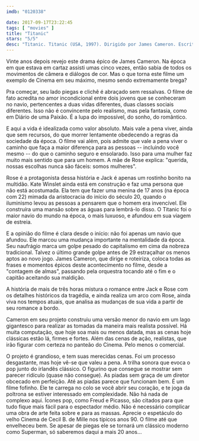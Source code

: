 ```yaml
---
imdb: "0120338"

date: 2017-09-17T23:22:45
tags: [ "movies" ]
title: "Titanic"
stars: "5/5"
desc: "Titanic. Titanic (USA, 1997). Dirigido por James Cameron. Escrito por James Cameron. Com Leonardo DiCaprio (Jack Dawson), Kate Winslet (Rose Dewitt Bukater), Billy Zane (Cal Hockley), Kathy Bates (Molly Brown), Frances Fisher (Ruth Dewitt Bukater), Gloria Stuart (Old Rose), Bill Paxton (Brock Lovett), Bernard Hill (Captain Smith), David Warner (Spicer Lovejoy)."
---
```

Vinte anos depois revejo este drama épico de James Cameron. Na época em que estava em cartaz assisti umas cinco vezes, então sabia de todos os movimentos de câmera e diálogos de cor. Mas o que torna este filme um exemplo de Cinema em seu máximo, mesmo sendo extremamente brega?

Pra começar, seu lado piegas e clichê é abraçado sem ressalvas. O filme de fato acredita no amor incondicional entre dois jovens que se conheceram no navio, pertencentes a duas vidas diferentes, duas classes sociais diferentes. Isso não é convincente pelo realismo, mas pela fantasia, como em Diário de uma Paixão. É a lupa do impossível, do sonho, do romântico.

E aqui a vida é idealizada como valor absoluto. Mais vale a pena viver, ainda que sem recursos, do que morrer lentamente obedecendo a regras da sociedade da época. O filme vai além, pois admite que vale a pena viver o caminho que faça a maior diferença para as pessoas -- incluindo você mesmo -- do que o caminho seguro e ensolarado. Isso para uma mulher faz muito mais sentido que para um homem. A mãe de Rose explica: "querida, nossas escolhas nunca são fáceis: somos mulheres".

Rose é a protagonista dessa história e Jack é apenas um rostinho bonito na multidão. Kate Winslet ainda está em construção e faz uma persona que não está acostumada. Ela tem que fazer uma menina de 17 anos (na época com 22) mimada da aristocracia do início do século 20, quando o iluminismo levou as pessoas a pensarem que o homem era invencível. Ele construíra uma mansão sobre as águas para lembrá-lo disso. O Titanic foi o maior navio do mundo na época, o mais luxuoso, e afundou em sua viagem de estreia.

E a opinião do filme é clara desde o início: não foi apenas um navio que afundou. Ele marcou uma mudança importante na mentalidade da época. Seu naufrágio marca um golpe pesado do capitalismo em cima da nobreza tradicional. Talvez o último grande golpe antes de 29 estraçalhar os menos aptos ao novo jogo. James Cameron, que dirige e roteiriza, coloca todas as frases e momentos épicos deste acontecimento no filme, desde a "contagem de almas", passando pela orquestra tocando até o fim e o capitão aceitando sua maldição.

A história de mais de três horas mistura o romance entre Jack e Rose com os detalhes históricos da tragédia, e ainda realiza um arco com Rose, ainda viva nos tempos atuais, que analisa as mudanças de sua vida a partir de seu romance a bordo.

Cameron em seu projeto construiu uma versão menor do navio em um lago gigantesco para realizar as tomadas da maneira mais realista possível. Há muita computação, que hoje soa mais ou menos datada, mas as cenas hoje clássicas estão lá, firmes e fortes. Além das cenas de ação, realistas, que irão figurar com certeza no panteão do Cinema. Pelo menos o comercial.

O projeto é grandioso, e tem suas merecidas cenas. Foi um processo desgastante, mas hoje vê-se que valeu a pena. A trilha sonora que evoca o pop junto do irlandês clássico. O figurino que consegue se mostrar sem parecer ridículo (quase não consegue). As piadas sem graça de um diretor obcecado em perfeição. Até as piadas parece que funcionam bem. É um filme fofinho. Ele te carrega no colo se você abrir seu coração, e te joga da poltrona se estiver interessado em complexidade. Não há nada de complexo aqui. Ícones pop, como Freud e Picasso, são citados para que tudo fique mais fácil para o espectador médio. Não é necessário complicar uma obra de arte feita sobre e para as massas. Aprecie o espetáculo do velho Cinema de Cecil B. de Mille nos típicos anos 90. O filme até que envelheceu bem. Se apesar de piegas ele se tornará um clássico moderno como Superman, só saberemos daqui a mais 20 anos...
